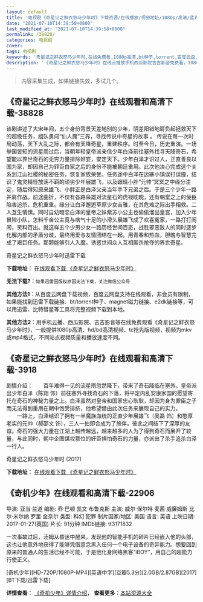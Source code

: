 ```yaml
---
layout: default
title: '电视剧《奇星记之鲜衣怒马少年时》下载资源/在线播放/视频地址/1080p/高清/蓝光'
date: "2021-07-10T14:39:58+0800"
last_modified_at: "2021-07-10T14:39:58+0800"
permalink: /38828/
categories: 电视剧
cover:
tags: 电视剧
keywords: '奇星记之鲜衣怒马少年时,在线免费看,1080p高清,bt种子,torrent,百度云盘,magnet,磁力链,迅雷下载资源'
description: '《奇星记之鲜衣怒马少年时》在线云播放手机西瓜影院吉吉影音免费看，1080p高清bd/hd未删减完整版和tc抢先枪版，mkv/mp4格式，附带bt/torrent种子、magnet/磁力链、百度云盘、网盘资源迅雷下载链接'
---
```


>内容采集生成，如果链接失效，多试几个。


## 《奇星记之鲜衣怒马少年时》在线观看和高清下载-38828

该剧讲述了大宋年间，五个身份背景天差地别的少年，阴差阳错地肩负起拯救天下的超级任务，组队勇闯“仙人魔”三界，寻找传说中奇星的故事 。 传说在每一次时局动荡，天下大乱之际，都会有天降奇星，重建秩序。时至今日，历史重演。一场举国皆知的流星雨过后，当朝年轻皇帝派亲信少年白泽前往塞外找寻天降奇石，希望能以界世奇石的无穷力量排除奸妄，安定天下。少年白泽才识过人，正直善良以国为家，却因自己为罪臣白家之后的身份不能被朝廷重用。此次他决心完成这个关系到江山社稷的秘密任务，恢复家族荣誉。任务途中白泽在边塞小镇误打误撞，结识了鬼灵精怪放荡不羁的顽劣少年展雄飞，以及跟班小胖“元帅”冥冥之中缘分注定，随后得知原来雄飞、小胖正是白泽父亲当年手下兄弟之后。于是三个少年一路并肩作战。前途曲折，不仅有各路枭雄对流星石的虎视眈眈，还有朝堂之上的佞臣陷害追杀，危机重重。缘分让白泽邂逅草原少女吉雅，在其危难之际出手相救。二人互生情愫。同时自幼暗恋白泽的皇帝之妹紫苏小公主也偷偷溜出皇宫，加入少年冒险小队，怎料千金公主竟与痞气十足的小滑头展雄飞成了欢喜冤家，一路打打闹闹，笑料百出。就这样五个少男少女一路历经世间百态，战胜邪恶敌人的同时逐步化解内部的矛盾分歧，最终用爱与友情团结在一起。用青春和热血，胆魄与智慧完成了艰巨任务。那颗能够引人入魔，诱惑世间众人互相厮杀抢夺的界世奇星。


奇星记之鲜衣怒马少年时迅雷下载

**下载地址**： [在线观看下载 《奇星记之鲜衣怒马少年时》](https://www.993dy.com//vod-detail-id-13571.html) 


**无法下载?**：`如果迅雷因版权原因无法下载，关注微信公众号 `

**其他方法1**：从百度云网盘下载视频，百度云网盘支持在线观看，非会员有限制，如果能找到迅雷下载链接、bt/torrent种子、magnet磁力链接、e2dk链接等，可以用迅雷、比特彗星等工具将完整视频下载到本地。

**其他方法2**：用手机云播、西瓜影院、吉吉影音等在线免费观看《奇星记之鲜衣怒马少年时》，一般提供1080p高清、hd/bd高清视频、tc抢先版视频，视频为mkv或mp4格式，不同站点视频质量和播放速度不同。


## 《奇星记之鲜衣怒马少年时》在线观看和高清下载-3918

剧情介绍：　　百年难得一见的流星雨忽然降下，带来了奇石降临在塞外。皇帝派出少年白泽（陈翔 饰）前往塞外寻找奇石的下落，将平定内乱安康家国的愿望寄托在奇石的神秘力量之上。白泽虽然对皇帝和国家忠心耿耿，却因为身为罪臣之子而无法得到重用在朝中饱受排挤，他希望借由此次任务来展现自己的实力。 　　一路上，白泽结识了拥有一半魔族血统的正直少年展雄飞（吴磊 饰）和憨厚老实的元帅（郝邵文 饰），三人一拍即合成为了旅伴，彼此之间结下了深厚的友谊。奇石的强大力量在江湖上越传越远，越来越多的人为了得到奇石而展开了较量，与此同时，朝中企图谋权篡位的奸臣惧怕奇石的力量，亦派出了杀手追杀白泽一行人。


奇星记之鲜衣怒马少年时 (2017)

**下载地址**： [在线观看下载 《奇星记之鲜衣怒马少年时》](https://www.btbtdy.me/btdy/dy10056.html) 


## 《奇机少年》在线观看和高清下载-22906

导演: 亚当·兰道 编剧: 乔·巴顿 凯文·布鲁克斯 主演: 威尔·保尔特 麦茜·威廉姆斯 比尔·米尔纳 罗里·金奈尔 类型: 科幻 犯罪 制片国家/地区: 美国 语言: 英语 上映日期: 2017-01-27(英国) 片长: 91分钟 IMDb链接: tt3171832

一次事故过后，汤姆从昏迷中醒来，发现他的智能手机的碎片已经嵌入他的头部，这也让他意外地获得了能够凭借意念黑入任何一个电子设备的奇异能力。想要回到原来的普通人的生活已经不可能，于是他化身网络黑客“iBOY”，用自己的超能力行使正义。


[奇机少年][HD-720P/1080P-MP4][英语中字][豆瓣5.3分][2.0GB/2.87GB][2017][BT下载/迅雷下载]

**详情查看**： [《奇机少年》详情介绍](/movie/22906/)， **查看更多**：[本站资源大全](/movie/t/all/)

